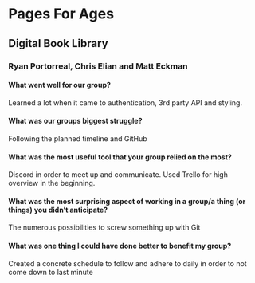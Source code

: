 # Pages For Ages

## Digital Book Library

### Ryan Portorreal, Chris Elian and Matt Eckman

#### What went well for our group?
Learned a lot when it came to authentication, 3rd party API and styling.

#### What was our groups biggest struggle?
Following the planned timeline and GitHub

#### What was the most useful tool that your group relied on the most?
Discord in order to meet up and communicate.
Used Trello for high overview in the beginning.

#### What was the most surprising aspect of working in a group/a thing (or things) you didn’t anticipate?
The numerous possibilities to screw something up with Git

#### What was one thing I could have done better to benefit my group?
Created a concrete schedule to follow and adhere to daily in order to not come down to last minute
